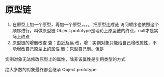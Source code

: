 #  原型链 
1. 在原型上加一个原型，再加一个原型，。。。 把原型连成链 访问顺序也依照这个顺序进行，叫做原型链
   Object.prototype是理论上原型链的终点，null才是实际上终点
2. 原型链的增删改查
  查：由近及远 
  改，增：实例对象只能给自己增改属性，不能增改自己原型上的属性
  删：原型自己删。但是

 实例对象无法修改原型上的属性，除非该属性是引用类型的方式


 绝大多数的对象最终都会继承 Object.prototype


